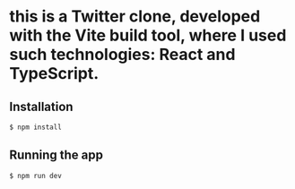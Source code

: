 # this is a Twitter clone, developed with the Vite build tool, where I used such technologies: React and TypeScript.

## Installation

```bash
$ npm install
```

## Running the app

```bash
$ npm run dev
```